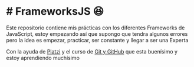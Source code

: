 # # FrameworksJS :laughing:

Este repositorio contiene mis prácticas con los diferentes Frameworks de JavaScript, estoy empezando así que supongo que tendra algunos errores pero la idea es empezar, practicar, ser constante y llegar a ser una Experta

Con la ayuda de [Platzi](https://platzi.com/home "Platzi") y el curso de [Git y GitHub](https://platzi.com/clases/git-github/ "Git y GitHub") que esta buenísimo y estoy aprendiendo muchísimo 
